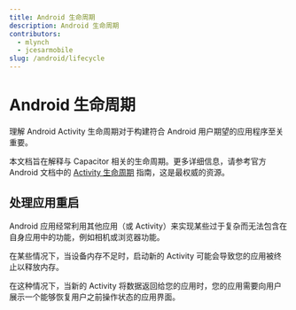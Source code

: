 ```yaml
---
title: Android 生命周期
description: Android 生命周期
contributors:
  - mlynch
  - jcesarmobile
slug: /android/lifecycle
---
```


# Android 生命周期

理解 Android Activity 生命周期对于构建符合 Android 用户期望的应用程序至关重要。

本文档旨在解释与 Capacitor 相关的生命周期。更多详细信息，请参考官方 Android 文档中的 [Activity 生命周期](https://developer.android.com/guide/components/activities/activity-lifecycle.html) 指南，这是最权威的资源。

## 处理应用重启

Android 应用经常利用其他应用（或 Activity）来实现某些过于复杂而无法包含在自身应用中的功能，例如相机或浏览器功能。

在某些情况下，当设备内存不足时，启动新的 Activity 可能会导致您的应用被终止以释放内存。

在这种情况下，当新的 Activity 将数据返回给您的应用时，您的应用需要向用户展示一个能够恢复用户之前操作状态的应用界面。
